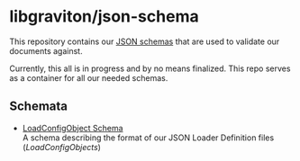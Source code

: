 # libgraviton/json-schema

This repository contains our [JSON schemas](http://json-schema.org/) that are used to validate our documents against.

Currently, this all is in progress and by no means finalized. This repo serves as a container for all our needed schemas.

## Schemata

* [LoadConfigObject Schema](schema/loadconfig/v1.0/schema.json)<br />A schema describing the format of our JSON Loader Definition files (_LoadConfigObjects_)


